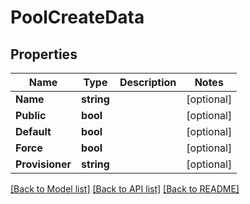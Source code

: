 # PoolCreateData

## Properties
Name | Type | Description | Notes
------------ | ------------- | ------------- | -------------
**Name** | **string** |  | [optional] 
**Public** | **bool** |  | [optional] 
**Default** | **bool** |  | [optional] 
**Force** | **bool** |  | [optional] 
**Provisioner** | **string** |  | [optional] 

[[Back to Model list]](../README.md#documentation-for-models) [[Back to API list]](../README.md#documentation-for-api-endpoints) [[Back to README]](../README.md)



